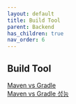 ```yaml
---
layout: default
title: Build Tool
parent: Backend
has_children: true
nav_order: 6
---
```


## Build Tool
[Maven vs Gradle](https://gradle.org/maven-vs-gradle/)  
[Maven vs Gradle 성능](https://gradle.org/gradle-vs-maven-performance/)
